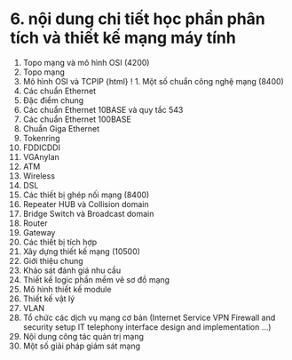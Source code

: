 # 6. nội dung chi tiết học phần phân tích và thiết kế mạng máy tính
1. Topo mạng và mô hình OSI (4200)
1. Topo mạng
2. Mô hình OSI và TCPIP
{html}
! 1. Một số chuẩn công nghệ mạng (8400)
1. Các chuẩn Ethernet
1. Đặc điểm chung
2. Các chuẩn Ethernet 10BASE và quy tắc 543
3. Các chuẩn Ethernet 100BASE
4. Chuẩn Giga Ethernet
2. Tokenring
3. FDDICDDI
4. VGAnylan
5. ATM
6. Wireless
7. DSL
2. Các thiết bị ghép nối mạng (8400)
1. Repeater HUB và Collision domain
2. Bridge Switch và Broadcast domain
3. Router
4. Gateway
5. Các thiết bị tích hợp
3. Xây dựng thiết kế mạng (10500)
1. Giới thiệu chung
2. Khảo sát đánh giá nhu cầu
3. Thiết kế logic phần mềm vẽ sơ đồ mạng
4. Mô hình thiết kế module
5. Thiết kế vật lý
6. VLAN
7. Tổ chức các dịch vụ mạng cơ bản (Internet Service VPN Firewall and security setup IT telephony interface design and implementation \...)
8. Nội dung công tác quản trị mạng
9. Một số giải pháp giám sát mạng
